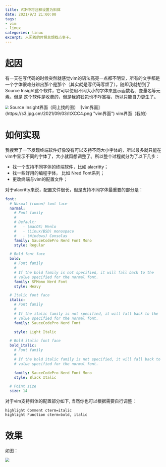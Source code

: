 ```yaml
---
title: VIM中将注释设置为斜体
date: 2021/9/3 21:00:00
tags:
- vim
- linux
categories: linux
excerpt: 人闲着的时候总想找点事干。
---
```


# 起因
有一天在写代码的时候突然就感觉vim的语法高亮一点都不明显，所有的文字都是一个字体很难分辨出那个是那个（其实就是写代码写烦了）。随即我就想到了Source Insight这个软件，它可以使用不同大小的字体来显示函数名、变量名等元素。但是 这个软件是收费的，但是我的钱包也不咋富裕，所以只能自力更生了。

 <img src="https://s3.jpg.cm/2021/09/03/ItccXC.png" style="zoom:67%;" />
    Source Insight界面（网上找的图）
![vim界面](https://s3.jpg.cm/2021/09/03/ItXCC4.png "vim界面")
    vim界面（我的）

# 如何实现
我搜索了一下发现终端软件好像没有可以支持不同大小字体的，所以最多就只能在vim中显示不同的字体了，大小就甭想调整了。所以整个过程就分为了以下几步：
 - 找一个支持不同字体的终端软件，比如 alacritty；
 - 找一些好用的编程字体， 比如 Nred Font系列；
 - 更改终端与vim的配置文件；

对于alacritty来说，配置文件很长，但是支持不同字体最重要的部分是：

```yaml
font:
  # Normal (roman) font face
  normal:
    # Font family
    #
    # Default:
    #   - (macOS) Menlo
    #   - (Linux/BSD) monospace
    #   - (Windows) Consolas
    family: SauceCodePro Nerd Font Mono
    style: Regular

  # Bold font face
  bold:
    # Font family
    #
    # If the bold family is not specified, it will fall back to the
    # value specified for the normal font.
    family: SFMono Nerd Font 
    style: Heavy

  # Italic font face
  italic:
    # Font family
    #
    # If the italic family is not specified, it will fall back to the
    # value specified for the normal font.
    family: SauceCodePro Nerd Font

    style: Light Italic

  # Bold italic font face
  bold_italic:
    # Font family
    #
    # If the bold italic family is not specified, it will fall back to the
    # value specified for the normal font.

    family: SauceCodePro Nerd Font Mono
    style: Black Italic 

  # Point size
  size: 14
```

对于vim支持斜体的配置部分如下, 当然你也可以根据需要自行调整：
```vim
highlight Comment cterm=italic
highlight Function cterm=bold, italic
```
 
 # 效果

如图： 

 <img src="https://s3.jpg.cm/2021/09/03/Itc3iO.png" style="zoom:80%;" />
